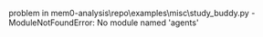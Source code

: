 problem in mem0-analysis\repo\examples\misc\study_buddy.py - ModuleNotFoundError: No module named 'agents'

